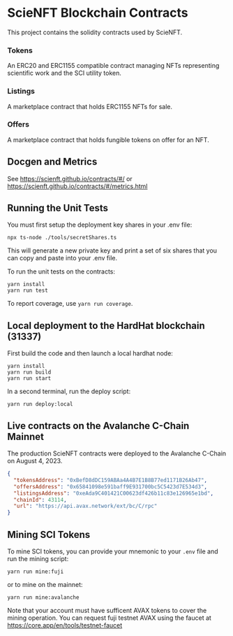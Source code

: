 # ScieNFT Blockchain Contracts

This project contains the solidity contracts used by ScieNFT.

### Tokens

An ERC20 and ERC1155 compatible contract managing NFTs representing scientific work and the SCI
utility token.

### Listings

A marketplace contract that holds ERC1155 NFTs for sale.

### Offers

A marketplace contract that holds fungible tokens on offer for an NFT.

## Docgen and Metrics

See https://scienft.github.io/contracts/#/ or https://scienft.github.io/contracts/#/metrics.html

## Running the Unit Tests

You must first setup the deployment key shares in your .env file:

```shell
npx ts-node ./tools/secretShares.ts
```

This will generate a new private key and print a set of six shares that you can copy and paste into
your .env file.

To run the unit tests on the contracts:

```shell
yarn install
yarn run test
```

To report coverage, use `yarn run coverage`.

## Local deployment to the HardHat blockchain (31337)

First build the code and then launch a local hardhat node:

```shell
yarn install
yarn run build
yarn run start
```

In a second terminal, run the deploy script:

```shell
yarn run deploy:local
```

## Live contracts on the Avalanche C-Chain Mainnet

The production ScieNFT contracts were deployed to the Avalanche C-Chain on August 4, 2023.

```json
{
  "tokensAddress": "0xBefD8dDC159ABAa4A4B7E1B8B77ed1171B26Ab47",
  "offersAddress": "0x65841098e591baff9E931700bc5C5423d7E534d3",
  "listingsAddress": "0xeAda9C401421C00623df426b11c83e126965e1bd",
  "chainId": 43114,
  "url": "https://api.avax.network/ext/bc/C/rpc"
}
```

## Mining SCI Tokens

To mine SCI tokens, you can provide your mnemonic to your `.env` file and run the mining script:

```shell
yarn run mine:fuji
```

or to mine on the mainnet:

```shell
yarn run mine:avalanche
```

Note that your account must have sufficent AVAX tokens to cover the mining operation. You can
request fuji testnet AVAX using the faucet at https://core.app/en/tools/testnet-faucet
